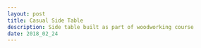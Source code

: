 ```yaml
---
layout: post
title: Casual Side Table
description: Side table built as part of woodworking course
date: 2018_02_24
---
```

